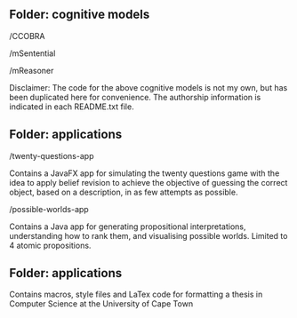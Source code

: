 Folder: cognitive models
------------------------
/CCOBRA

/mSentential

/mReasoner

Disclaimer: The code for the above cognitive models is not my own, but has been duplicated here for convenience. The authorship information is indicated in each README.txt file.

Folder: applications
---------------------
/twenty-questions-app

Contains a JavaFX app for simulating the twenty questions game with the idea to apply belief revision to achieve the objective of guessing the correct object, based on a description, in as few attempts as possible.

/possible-worlds-app

Contains a Java app for generating propositional interpretations, understanding how to rank them, and visualising possible worlds. Limited to 4 atomic propositions.

Folder: applications
---------------------

Contains macros, style files and LaTex code for formatting a thesis in Computer Science at the University of Cape Town 
